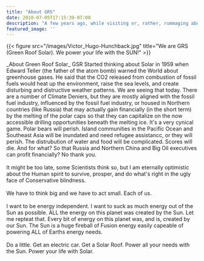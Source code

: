 ```yaml
---
title: "About GRS"
date: 2018-07-05T17:15:39-07:00
description: "A few years ago, while visiting or, rather, rummaging about Sonoma County, I decided that Solar was the way to go. We can't keep burning fossil fuels, for a number of reasons, forever. We need to generate our own clean, grean energy and we need to do it now! Of all the roofs in the World, mine points South and generates enough energy, and more, to power my car: —G.Magnamous."
featured_image: ''
---
```

{{< figure src="/images/Victor_Hugo-Hunchback.jpg" title="We are GRS (Green Roof Solar). We power your life with the SUN!" >}}

<p style="text-align:left">_About Green Roof Solar_ GSR Started thinking about Solar in 1959 when Edward Teller (the father of the atom bomb) warned the World about greenhouse gases. He said that the CO2 released from combustion of fossil fuels would heat up the environment, raise the sea levels, and create disturbing and distructive weather patterns. We are seeing that today. There are a number of Climate Deniers, but they are mostly aligned with the fossil fuel industry, influenced by the fossil fuel industry, or housed in Northern countries (like Russia) that may actually gain financially (in the short term) by the melting of the polar caps so that they can capitalize on the now accessible drilling opportunities beneath the melting ice. It's a very cynical game. Polar bears will perish. Island communities in the Pacific Ocean and Southeast Asia will be inundated and need refugee assistancc, or they will perish. The distrubution of water and food will be complicated. Scores will die. And for what? So that Russia and Northern China and Big Oil executives can profit financially? No thank you.
<br><br>
It might be too late, some Scientists think so, but I am eternally optimistic about the Human spirit to survive, prosper, and do what's right in the ugly face of Conservative blindness.
<br><br>
We have to think big and we have to act small. Each of us.
<br><br>
I want to be energy independent. I want to suck as much energy out of the Sun as possible. ALL the energy on this planet was created by the Sun. Let me repteat that. Every bit of energy on this planet was, and is, created by our Sun. The Sun is a huge fireball of Fusion energy easily capeable of powering ALL of Earths energy needs. 
<br><br>
Do a little. Get an electric car. Get a Solar Roof. Power all your needs with the Sun. Power your life with Solar.</p>